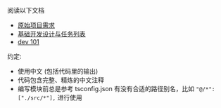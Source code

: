 阅读以下文档

- [原始项目需求](./docs/project_requirement.md)
- [基础开发设计与任务列表](./docs/project_design_and_tasks.md)
- [dev 101](./docs/dev_101.md)

约定:

- 使用中文 (包括代码里的输出)
- 代码包含完整、精炼的中文注释
- 编写模块前总是参考 tsconfig.json 有没有合适的路径别名，比如 `"@/*": ["./src/*"],` 进行使用